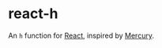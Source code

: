 # react-h

An `h` function for [React], inspired by [Mercury].

[React]: https://facebook.github.io/react/
[Mercury]: https://github.com/Raynos/mercury

